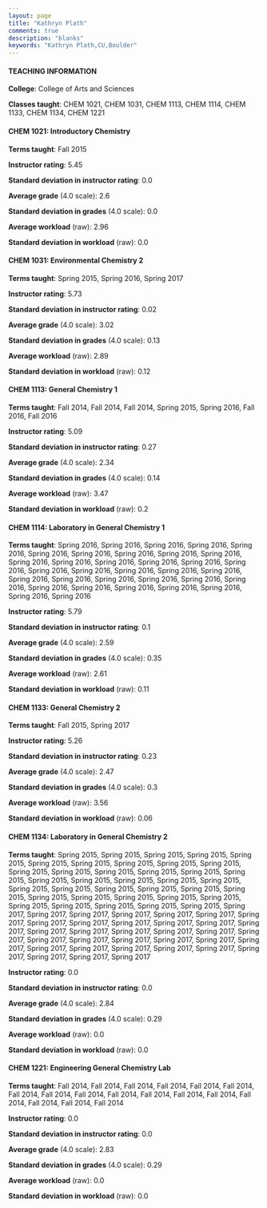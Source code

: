 ```yaml
---
layout: page
title: "Kathryn Plath" 
comments: true
description: "blanks"
keywords: "Kathryn Plath,CU,Boulder"
---
```

<head>
<script src="https://ajax.googleapis.com/ajax/libs/jquery/2.1.3/jquery.min.js"></script>
<script src="https://dl.dropboxusercontent.com/s/pc42nxpaw1ea4o9/highcharts.js?dl=0"></script>
<!-- <script src="../assets/js/highcharts.js"></script> -->
<style type="text/css">@font-face {
	font-family: "Bebas Neue";
	src: url(https://www.filehosting.org/file/details/544349/BebasNeue Regular.otf) format("opentype");
	}
	h1.Bebas { 
		font-family: "Bebas Neue", Verdana, Tahoma;
	}
</style>
</head>
	   
#### TEACHING INFORMATION

**College**: College of Arts and Sciences

**Classes taught**: CHEM 1021, CHEM 1031, CHEM 1113, CHEM 1114, CHEM 1133, CHEM 1134, CHEM 1221

#### CHEM 1021: Introductory Chemistry

**Terms taught**: Fall 2015

**Instructor rating**: 5.45

**Standard deviation in instructor rating**: 0.0

**Average grade** (4.0 scale): 2.6

**Standard deviation in grades** (4.0 scale): 0.0

**Average workload** (raw): 2.96

**Standard deviation in workload** (raw): 0.0

#### CHEM 1031: Environmental Chemistry 2

**Terms taught**: Spring 2015, Spring 2016, Spring 2017

**Instructor rating**: 5.73

**Standard deviation in instructor rating**: 0.02

**Average grade** (4.0 scale): 3.02

**Standard deviation in grades** (4.0 scale): 0.13

**Average workload** (raw): 2.89

**Standard deviation in workload** (raw): 0.12

#### CHEM 1113: General Chemistry 1

**Terms taught**: Fall 2014, Fall 2014, Fall 2014, Spring 2015, Spring 2016, Fall 2016, Fall 2016

**Instructor rating**: 5.09

**Standard deviation in instructor rating**: 0.27

**Average grade** (4.0 scale): 2.34

**Standard deviation in grades** (4.0 scale): 0.14

**Average workload** (raw): 3.47

**Standard deviation in workload** (raw): 0.2

#### CHEM 1114: Laboratory in General Chemistry 1

**Terms taught**: Spring 2016, Spring 2016, Spring 2016, Spring 2016, Spring 2016, Spring 2016, Spring 2016, Spring 2016, Spring 2016, Spring 2016, Spring 2016, Spring 2016, Spring 2016, Spring 2016, Spring 2016, Spring 2016, Spring 2016, Spring 2016, Spring 2016, Spring 2016, Spring 2016, Spring 2016, Spring 2016, Spring 2016, Spring 2016, Spring 2016, Spring 2016, Spring 2016, Spring 2016, Spring 2016, Spring 2016, Spring 2016, Spring 2016, Spring 2016

**Instructor rating**: 5.79

**Standard deviation in instructor rating**: 0.1

**Average grade** (4.0 scale): 2.59

**Standard deviation in grades** (4.0 scale): 0.35

**Average workload** (raw): 2.61

**Standard deviation in workload** (raw): 0.11

#### CHEM 1133: General Chemistry 2

**Terms taught**: Fall 2015, Spring 2017

**Instructor rating**: 5.26

**Standard deviation in instructor rating**: 0.23

**Average grade** (4.0 scale): 2.47

**Standard deviation in grades** (4.0 scale): 0.3

**Average workload** (raw): 3.56

**Standard deviation in workload** (raw): 0.06

#### CHEM 1134: Laboratory in General Chemistry 2

**Terms taught**: Spring 2015, Spring 2015, Spring 2015, Spring 2015, Spring 2015, Spring 2015, Spring 2015, Spring 2015, Spring 2015, Spring 2015, Spring 2015, Spring 2015, Spring 2015, Spring 2015, Spring 2015, Spring 2015, Spring 2015, Spring 2015, Spring 2015, Spring 2015, Spring 2015, Spring 2015, Spring 2015, Spring 2015, Spring 2015, Spring 2015, Spring 2015, Spring 2015, Spring 2015, Spring 2015, Spring 2015, Spring 2015, Spring 2015, Spring 2015, Spring 2015, Spring 2015, Spring 2015, Spring 2017, Spring 2017, Spring 2017, Spring 2017, Spring 2017, Spring 2017, Spring 2017, Spring 2017, Spring 2017, Spring 2017, Spring 2017, Spring 2017, Spring 2017, Spring 2017, Spring 2017, Spring 2017, Spring 2017, Spring 2017, Spring 2017, Spring 2017, Spring 2017, Spring 2017, Spring 2017, Spring 2017, Spring 2017, Spring 2017, Spring 2017, Spring 2017, Spring 2017, Spring 2017, Spring 2017, Spring 2017, Spring 2017, Spring 2017

**Instructor rating**: 0.0

**Standard deviation in instructor rating**: 0.0

**Average grade** (4.0 scale): 2.84

**Standard deviation in grades** (4.0 scale): 0.29

**Average workload** (raw): 0.0

**Standard deviation in workload** (raw): 0.0

#### CHEM 1221: Engineering General Chemistry Lab

**Terms taught**: Fall 2014, Fall 2014, Fall 2014, Fall 2014, Fall 2014, Fall 2014, Fall 2014, Fall 2014, Fall 2014, Fall 2014, Fall 2014, Fall 2014, Fall 2014, Fall 2014, Fall 2014, Fall 2014, Fall 2014

**Instructor rating**: 0.0

**Standard deviation in instructor rating**: 0.0

**Average grade** (4.0 scale): 2.83

**Standard deviation in grades** (4.0 scale): 0.29

**Average workload** (raw): 0.0

**Standard deviation in workload** (raw): 0.0

